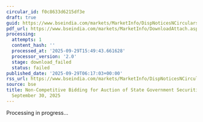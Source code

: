 ```yaml
---
circular_id: f0c8633d6215df3e
draft: true
guid: https://www.bseindia.com/markets/MarketInfo/DispNoticesNCirculars.aspx?Noticeid={6C208440-1453-46CA-8E6C-D186D3A31FBE}&noticeno=20250929-5&dt=09/29/2025&icount=5&totcount=83&flag=0
pdf_url: https://www.bseindia.com/markets/MarketInfo/DownloadAttach.aspx?id=20250929-5&attachedId=
processing:
  attempts: 1
  content_hash: ''
  processed_at: '2025-09-29T15:49:43.661628'
  processor_version: '2.0'
  stage: download_failed
  status: failed
published_date: '2025-09-29T06:17:03+00:00'
rss_url: https://www.bseindia.com/markets/MarketInfo/DispNoticesNCirculars.aspx?Noticeid={6C208440-1453-46CA-8E6C-D186D3A31FBE}&noticeno=20250929-5&dt=09/29/2025&icount=5&totcount=83&flag=0
source: bse
title: Non-Competitive Bidding for Auction of State Government Securities (SDL) on
  September 30, 2025
---
```


Processing in progress...